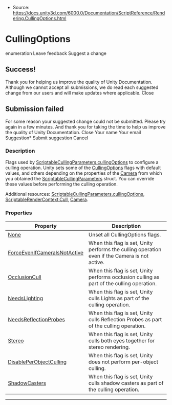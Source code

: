 * Source: https://docs.unity3d.com/6000.0/Documentation/ScriptReference/Rendering.CullingOptions.html

# CullingOptions
enumeration
Leave feedback
Suggest a change
## Success!
Thank you for helping us improve the quality of Unity Documentation. Although we cannot accept all submissions, we do read each suggested change from our users and will make updates where applicable.
Close
## Submission failed
For some reason your suggested change could not be submitted. Please <a>try again</a> in a few minutes. And thank you for taking the time to help us improve the quality of Unity Documentation.
Close
Your name Your email Suggestion* Submit suggestion
Cancel
### Description
Flags used by [ScriptableCullingParameters.cullingOptions](https://docs.unity3d.com/6000.0/Documentation/ScriptReference/Rendering.ScriptableCullingParameters-cullingOptions.html) to configure a culling operation.
Unity sets some of the [CullingOptions](https://docs.unity3d.com/6000.0/Documentation/ScriptReference/Rendering.CullingOptions.html) flags with default values, and others depending on the properties of the [Camera](https://docs.unity3d.com/6000.0/Documentation/ScriptReference/Camera.html) from which you obtained the [ScriptableCullingParameters](https://docs.unity3d.com/6000.0/Documentation/ScriptReference/Rendering.ScriptableCullingParameters.html) struct. You can override these values before performing the culling operation.  
  
Additional resources: [ScriptableCullingParameters.cullingOptions](https://docs.unity3d.com/6000.0/Documentation/ScriptReference/Rendering.ScriptableCullingParameters-cullingOptions.html), [ScriptableRenderContext.Cull](https://docs.unity3d.com/6000.0/Documentation/ScriptReference/Rendering.ScriptableRenderContext.Cull.html), [Camera](https://docs.unity3d.com/6000.0/Documentation/ScriptReference/Camera.html).
### Properties
Property | Description  
---|---  
[None](https://docs.unity3d.com/6000.0/Documentation/ScriptReference/Rendering.CullingOptions.None.html) | Unset all CullingOptions flags.  
[ForceEvenIfCameraIsNotActive](https://docs.unity3d.com/6000.0/Documentation/ScriptReference/Rendering.CullingOptions.ForceEvenIfCameraIsNotActive.html) | When this flag is set, Unity performs the culling operation even if the Camera is not active.  
[OcclusionCull](https://docs.unity3d.com/6000.0/Documentation/ScriptReference/Rendering.CullingOptions.OcclusionCull.html) | When this flag is set, Unity performs occlusion culling as part of the culling operation.  
[NeedsLighting](https://docs.unity3d.com/6000.0/Documentation/ScriptReference/Rendering.CullingOptions.NeedsLighting.html) | When this flag is set, Unity culls Lights as part of the culling operation.  
[NeedsReflectionProbes](https://docs.unity3d.com/6000.0/Documentation/ScriptReference/Rendering.CullingOptions.NeedsReflectionProbes.html) | When this flag is set, Unity culls Reflection Probes as part of the culling operation.  
[Stereo](https://docs.unity3d.com/6000.0/Documentation/ScriptReference/Rendering.CullingOptions.Stereo.html) | When this flag is set, Unity culls both eyes together for stereo rendering.  
[DisablePerObjectCulling](https://docs.unity3d.com/6000.0/Documentation/ScriptReference/Rendering.CullingOptions.DisablePerObjectCulling.html) | When this flag is set, Unity does not perform per-object culling.  
[ShadowCasters](https://docs.unity3d.com/6000.0/Documentation/ScriptReference/Rendering.CullingOptions.ShadowCasters.html) | When this flag is set, Unity culls shadow casters as part of the culling operation.  
* * *
